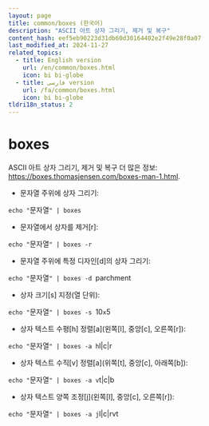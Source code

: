 ```yaml
---
layout: page
title: common/boxes (한국어)
description: "ASCII 아트 상자 그리기, 제거 및 복구"
content_hash: eef5eb90223d31db60d30164402e2f49e28f0a07
last_modified_at: 2024-11-27
related_topics:
  - title: English version
    url: /en/common/boxes.html
    icon: bi bi-globe
  - title: فارسی version
    url: /fa/common/boxes.html
    icon: bi bi-globe
tldri18n_status: 2
---
```

# boxes

ASCII 아트 상자 그리기, 제거 및 복구
더 많은 정보: <https://boxes.thomasjensen.com/boxes-man-1.html>.

- 문자열 주위에 상자 그리기:

`echo "`<span class="tldr-var badge badge-pill bg-dark-lm bg-white-dm text-white-lm text-dark-dm font-weight-bold">문자열</span>`" | boxes`

- 문자열에서 상자를 제거[r]:

`echo "`<span class="tldr-var badge badge-pill bg-dark-lm bg-white-dm text-white-lm text-dark-dm font-weight-bold">문자열</span>`" | boxes -r`

- 문자열 주위에 특정 디자인[d]의 상자 그리기:

`echo "`<span class="tldr-var badge badge-pill bg-dark-lm bg-white-dm text-white-lm text-dark-dm font-weight-bold">문자열</span>`" | boxes -d `<span class="tldr-var badge badge-pill bg-dark-lm bg-white-dm text-white-lm text-dark-dm font-weight-bold">parchment</span>

- 상자 크기[s] 지정(열 단위):

`echo "`<span class="tldr-var badge badge-pill bg-dark-lm bg-white-dm text-white-lm text-dark-dm font-weight-bold">문자열</span>`" | boxes -s `<span class="tldr-var badge badge-pill bg-dark-lm bg-white-dm text-white-lm text-dark-dm font-weight-bold">10</span>`x`<span class="tldr-var badge badge-pill bg-dark-lm bg-white-dm text-white-lm text-dark-dm font-weight-bold">5</span>

- 상자 텍스트 수평[h] 정렬[a](왼쪽[l], 중앙[c], 오른쪽[r]):

`echo "`<span class="tldr-var badge badge-pill bg-dark-lm bg-white-dm text-white-lm text-dark-dm font-weight-bold">문자열</span>`" | boxes -a h`<span class="tldr-var badge badge-pill bg-dark-lm bg-white-dm text-white-lm text-dark-dm font-weight-bold">l|c|r</span>

- 상자 텍스트 수직[v] 정렬[a](위쪽[t], 중앙[c], 아래쪽[b]):

`echo "`<span class="tldr-var badge badge-pill bg-dark-lm bg-white-dm text-white-lm text-dark-dm font-weight-bold">문자열</span>`" | boxes -a v`<span class="tldr-var badge badge-pill bg-dark-lm bg-white-dm text-white-lm text-dark-dm font-weight-bold">t|c|b</span>

- 상자 텍스트 양쪽 조정[j](왼쪽[l], 중앙[c], 오른쪽[r]):

`echo "`<span class="tldr-var badge badge-pill bg-dark-lm bg-white-dm text-white-lm text-dark-dm font-weight-bold">문자열</span>`" | boxes -a j`<span class="tldr-var badge badge-pill bg-dark-lm bg-white-dm text-white-lm text-dark-dm font-weight-bold">l|c|r</span><span class="tldr-var badge badge-pill bg-dark-lm bg-white-dm text-white-lm text-dark-dm font-weight-bold">vt</span>
